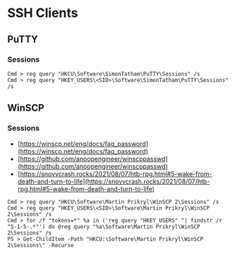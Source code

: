 # SSH Clients




## PuTTY



### Sessions

```
Cmd > reg query "HKCU\Software\SimonTatham\PuTTY\Sessions" /s
Cmd > reg query "HKEY_USERS\<SID>\Software\SimonTatham\PuTTY\Sessions" /s
```




## WinSCP



### Sessions

- [https://winscp.net/eng/docs/faq_password](https://winscp.net/eng/docs/faq_password)
- [https://github.com/anoopengineer/winscppasswd](https://github.com/anoopengineer/winscppasswd)
- [https://snovvcrash.rocks/2021/08/07/htb-rpg.html#5-wake-from-death-and-turn-to-life](https://snovvcrash.rocks/2021/08/07/htb-rpg.html#5-wake-from-death-and-turn-to-life)

```
Cmd > reg query "HKCU\Software\Martin Prikryl\WinSCP 2\Sessions" /s
Cmd > reg query "HKEY_USERS\<SID>\Software\Martin Prikryl\WinSCP 2\Sessions" /s
Cmd > for /f "tokens=*" %a in ('reg query "HKEY_USERS" ^| findstr /r "S-1-5-.*"') do @reg query "%a\Software\Martin Prikryl\WinSCP 2\Sessions" /s
PS > Get-ChildItem -Path "HKCU:\Software\Martin Prikryl\WinSCP 2\Sessions\" -Recurse
```
